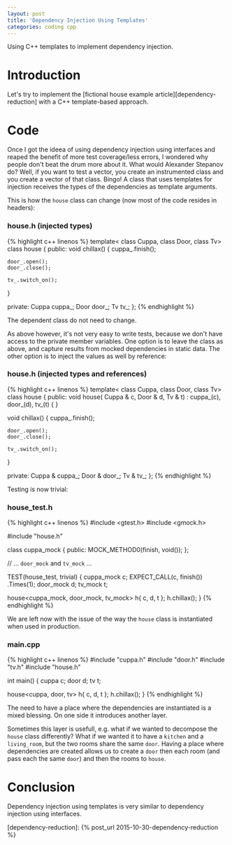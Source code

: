 ```yaml
---
layout: post
title: 'Dependency Injection Using Templates'
categories: coding cpp
---
```


Using C++ templates to implement dependency injection.


# Introduction

Let's try to implement the [fictional house example
article][dependency-reduction] with a C++ template-based approach.


# Code

Once I got the ideea of using dependency injection using interfaces and reaped
the benefit of more test coverage/less errors, I wondered why people don't beat
the drum more about it. What would Alexander Stepanov do? Well, if you want to
test a vector, you create an instrumented class and you create a vector of that
class. Bingo! A class that uses templates for injection receives the types of
the dependencies as template arguments.

This is how the `house` class can change (now most of the code resides in
headers):

### house.h (injected types)
{% highlight c++ linenos %}
template<
  class Cuppa,
  class Door,
  class Tv>
class house
{
public:
  void chillax() {
    cuppa_.finish();

    door_.open();
    door_.close();

    tv_.switch_on();
  }

private:
  Cuppa cuppa_;
  Door door_;
  Tv tv_;
};
{% endhighlight %}


The dependent class do not need to change.

As above however, it's not very easy to write tests, because we don't have
access to the private member variables. One option is to leave the class as
above, and capture results from mocked dependencies in static data. The other
option is to inject the values as well by reference:

### house.h (injected types and references)
{% highlight c++ linenos %}
template<
  class Cuppa,
  class Door,
  class Tv>
class house
{
public:
  void house(
    Cuppa & c,
    Door & d,
    Tv & t) :
      cuppa_(c),
      door_(d),
      tv_(t) {
  }

  void chillax() {
    cuppa_.finish();

    door_.open();
    door_.close();

    tv_.switch_on();
  }

private:
  Cuppa & cuppa_;
  Door & door_;
  Tv & tv_;
};
{% endhighlight %}

Testing is now trivial:

### house_test.h
{% highlight c++ linenos %}
#include <gtest.h>
#include <gmock.h>

#include "house.h"

class cuppa_mock
{
public:
  MOCK_METHOD0(finish, void());
};

// ... `door_mock` and `tv_mock` ...

TEST(house_test, trivial)
{
  cuppa_mock c;
  EXPECT_CALL(c, finish())
    .Times(1);
  door_mock d;
  tv_mock t;

  house<cuppa_mock, door_mock, tv_mock> h{ c, d, t };
  h.chillax();
}
{% endhighlight %}

We are left now with the issue of the way the `house` class is instantiated
when used in production.

### main.cpp
{% highlight c++ linenos %}
#include "cuppa.h"
#include "door.h"
#include "tv.h"
#include "house.h"

int main() {
  cuppa c;
  door d;
  tv t;

  house<cuppa, door, tv> h{ c, d, t };
  h.chillax();
}
{% endhighlight %}

The need to have a place where the dependencies are instantiated is a mixed
blessing. On one side it introduces another layer.

Sometimes this layer is usefull, e.g. what if we wanted to decompose the
`house` class differently?  What if we wanted it to have a `kitchen` and a
`living_room`, but the two rooms share the same `door`. Having a place where
dependencies are created allows us to create a `door` then each room (and pass
each the same `door`) and then the rooms to `house`.


# Conclusion

Dependency injection using templates is very similar to dependency injection
using interfaces.


[dependency-reduction]:    {% post_url 2015-10-30-dependency-reduction %}
